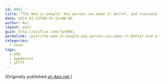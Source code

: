 ```yaml
---
id: 8961
title: “The Web is people! Any person can make it better, and everyone who does soon learns that the Web you take is equal to the Web you make.” https://www.tbray.org/ongoing/When/201x/2014/03/11/The-Web-is-25
date: 2014-03-12T09:55:13+00:00
author: Avi
layout: post
guid: http://aviflax.com/?p=8961
permalink: /post/the-web-is-people-any-person-can-make-it-better-and-everyone-who-does-soon-learns-that-the-web-you-take-is-equal-to-the-web-you-make-httpswww-tbray-orgongoingwhen201x20140/
categories:
  - none
tags:
  - ADN
  - Appdotnet
  - IFTTT
---
```

(Originally published [on App.net](http://alpha.app.net/aviflax/post/25262428).)